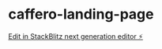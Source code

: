 # caffero-landing-page

[Edit in StackBlitz next generation editor ⚡️](https://stackblitz.com/~/github.com/xbvarlik/caffero-landing-page)